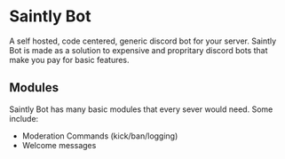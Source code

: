 # Saintly Bot

A self hosted, code centered, generic discord bot for your server. Saintly Bot is made as a solution to expensive and propritary discord bots that make you pay for basic features.

## Modules

Saintly Bot has many basic modules that every sever would need. Some include:

- Moderation Commands (kick/ban/logging)
- Welcome messages

